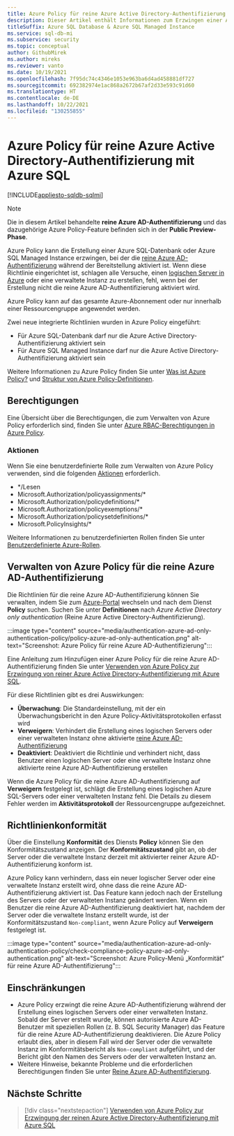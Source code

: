 ```yaml
---
title: Azure Policy für reine Azure Active Directory-Authentifizierung
description: Dieser Artikel enthält Informationen zum Erzwingen einer Azure-Richtlinie zum Erstellen einer Azure SQL-Datenbank oder Azure SQL Managed Instance, bei der die reine Azure Active Directory (Azure AD)-Authentifizierung aktiviert ist.
titleSuffix: Azure SQL Database & Azure SQL Managed Instance
ms.service: sql-db-mi
ms.subservice: security
ms.topic: conceptual
author: GithubMirek
ms.author: mireks
ms.reviewer: vanto
ms.date: 10/19/2021
ms.openlocfilehash: 7f95dc74c4346e1053e963ba6d4ad458881df727
ms.sourcegitcommit: 692382974e1ac868a2672b67af2d33e593c91d60
ms.translationtype: HT
ms.contentlocale: de-DE
ms.lasthandoff: 10/22/2021
ms.locfileid: "130255855"
---
```

# <a name="azure-policy-for-azure-active-directory-only-authentication-with-azure-sql"></a>Azure Policy für reine Azure Active Directory-Authentifizierung mit Azure SQL

[!INCLUDE[appliesto-sqldb-sqlmi](../includes/appliesto-sqldb-sqlmi.md)]

> [!NOTE]
> Die in diesem Artikel behandelte **reine Azure AD-Authentifizierung** und das dazugehörige Azure Policy-Feature befinden sich in der **Public Preview-Phase**. 

Azure Policy kann die Erstellung einer Azure SQL-Datenbank oder Azure SQL Managed Instance erzwingen, bei der die [reine Azure AD-Authentifizierung](authentication-azure-ad-only-authentication.md) während der Bereitstellung aktiviert ist. Wenn diese Richtlinie eingerichtet ist, schlagen alle Versuche, einen [logischen Server in Azure](logical-servers.md) oder eine verwaltete Instanz zu erstellen, fehl, wenn bei der Erstellung nicht die reine Azure AD-Authentifizierung aktiviert wird.

Azure Policy kann auf das gesamte Azure-Abonnement oder nur innerhalb einer Ressourcengruppe angewendet werden.

Zwei neue integrierte Richtlinien wurden in Azure Policy eingeführt:

- Für Azure SQL-Datenbank darf nur die Azure Active Directory-Authentifizierung aktiviert sein
- Für Azure SQL Managed Instance darf nur die Azure Active Directory-Authentifizierung aktiviert sein

Weitere Informationen zu Azure Policy finden Sie unter [Was ist Azure Policy?](../../governance/policy/overview.md) und [Struktur von Azure Policy-Definitionen](../../governance/policy/concepts/definition-structure.md).

## <a name="permissions"></a>Berechtigungen

Eine Übersicht über die Berechtigungen, die zum Verwalten von Azure Policy erforderlich sind, finden Sie unter [Azure RBAC-Berechtigungen in Azure Policy](../../governance/policy/overview.md#azure-rbac-permissions-in-azure-policy).

### <a name="actions"></a>Aktionen

Wenn Sie eine benutzerdefinierte Rolle zum Verwalten von Azure Policy verwenden, sind die folgenden [Aktionen](../../role-based-access-control/role-definitions.md#actions) erforderlich.

- */Lesen
- Microsoft.Authorization/policyassignments/*
- Microsoft.Authorization/policydefinitions/*
- Microsoft.Authorization/policyexemptions/*
- Microsoft.Authorization/policysetdefinitions/*
- Microsoft.PolicyInsights/*

Weitere Informationen zu benutzerdefinierten Rollen finden Sie unter [Benutzerdefinierte Azure-Rollen](../../role-based-access-control/custom-roles.md).

## <a name="manage-azure-policy-for-azure-ad-only-authentication"></a>Verwalten von Azure Policy für die reine Azure AD-Authentifizierung

Die Richtlinien für die reine Azure AD-Authentifizierung können Sie verwalten, indem Sie zum [Azure-Portal](https://portal.azure.com) wechseln und nach dem Dienst **Policy** suchen. Suchen Sie unter **Definitionen** nach *Azure Active Directory only authentication* (Reine Azure Active Directory-Authentifizierung).

:::image type="content" source="media/authentication-azure-ad-only-authentication-policy/policy-azure-ad-only-authentication.png" alt-text="Screenshot: Azure Policy für reine Azure AD-Authentifizierung":::

Eine Anleitung zum Hinzufügen einer Azure Policy für die reine Azure AD-Authentifizierung finden Sie unter [Verwenden von Azure Policy zur Erzwingung von reiner Azure Active Directory-Authentifizierung mit Azure SQL](authentication-azure-ad-only-authentication-policy-how-to.md).

Für diese Richtlinien gibt es drei Auswirkungen:

- **Überwachung**: Die Standardeinstellung, mit der ein Überwachungsbericht in den Azure Policy-Aktivitätsprotokollen erfasst wird
- **Verweigern**: Verhindert die Erstellung eines logischen Servers oder einer verwalteten Instanz ohne aktivierte [reine Azure AD-Authentifizierung](authentication-azure-ad-only-authentication.md)
- **Deaktiviert**: Deaktiviert die Richtlinie und verhindert nicht, dass Benutzer einen logischen Server oder eine verwaltete Instanz ohne aktivierte reine Azure AD-Authentifizierung erstellen

Wenn die Azure Policy für die reine Azure AD-Authentifizierung auf **Verweigern** festgelegt ist, schlägt die Erstellung eines logischen Azure SQL-Servers oder einer verwalteten Instanz fehl. Die Details zu diesem Fehler werden im **Aktivitätsprotokoll** der Ressourcengruppe aufgezeichnet.

## <a name="policy-compliance"></a>Richtlinienkonformität

Über die Einstellung **Konformität** des Diensts **Policy** können Sie den Konformitätszustand anzeigen. Der **Konformitätszustand** gibt an, ob der Server oder die verwaltete Instanz derzeit mit aktivierter reiner Azure AD-Authentifizierung konform ist. 

Azure Policy kann verhindern, dass ein neuer logischer Server oder eine verwaltete Instanz erstellt wird, ohne dass die reine Azure AD-Authentifizierung aktiviert ist. Das Feature kann jedoch nach der Erstellung des Servers oder der verwalteten Instanz geändert werden. Wenn ein Benutzer die reine Azure AD-Authentifizierung deaktiviert hat, nachdem der Server oder die verwaltete Instanz erstellt wurde, ist der Konformitätszustand `Non-compliant`, wenn Azure Policy auf **Verweigern** festgelegt ist.

:::image type="content" source="media/authentication-azure-ad-only-authentication-policy/check-compliance-policy-azure-ad-only-authentication.png" alt-text="Screenshot: Azure Policy-Menü „Konformität“ für reine Azure AD-Authentifizierung":::

## <a name="limitations"></a>Einschränkungen

- Azure Policy erzwingt die reine Azure AD-Authentifizierung während der Erstellung eines logischen Servers oder einer verwalteten Instanz. Sobald der Server erstellt wurde, können autorisierte Azure AD-Benutzer mit speziellen Rollen (z. B. SQL Security Manager) das Feature für die reine Azure AD-Authentifizierung deaktivieren. Die Azure Policy erlaubt dies, aber in diesem Fall wird der Server oder die verwaltete Instanz im Konformitätsbericht als `Non-compliant` aufgeführt, und der Bericht gibt den Namen des Servers oder der verwalteten Instanz an.  
- Weitere Hinweise, bekannte Probleme und die erforderlichen Berechtigungen finden Sie unter [Reine Azure AD-Authentifizierung](authentication-azure-ad-only-authentication.md).

## <a name="next-steps"></a>Nächste Schritte

> [!div class="nextstepaction"]
> [Verwenden von Azure Policy zur Erzwingung der reinen Azure Active Directory-Authentifizierung mit Azure SQL](authentication-azure-ad-only-authentication-policy-how-to.md)